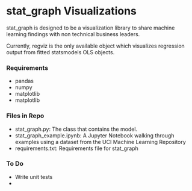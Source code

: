 # stat_graph Visualizations
stat_graph is designed to be a visualization library to share machine learning findings with non technical business leaders.

Currently, regviz is the only available object which visualizes regression output from fitted statsmodels OLS objects.

### Requirements
- pandas
- numpy
- matplotlib
- matplotlib

### Files in Repo
- stat_graph.py: The class that contains the model.
- stat_graph_example.ipynb: A Jupyter Notebook walking through examples using a dataset from the UCI Machine Learning Repository
- requirements.txt: Requirements file for stat_graph

### To Do
- Write unit tests
-
